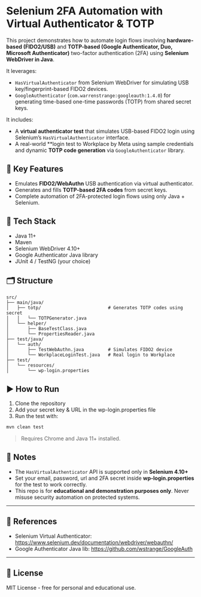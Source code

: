# Selenium 2FA Automation with Virtual Authenticator & TOTP

This project demonstrates how to automate login flows involving **hardware-based (FIDO2/USB)** and **TOTP-based (Google Authenticator, Duo, Microsoft Authenticator)** two-factor authentication (2FA) using **Selenium WebDriver in Java**.

It leverages:
- `HasVirtualAuthenticator` from Selenium WebDriver for simulating USB key/fingerprint-based FIDO2 devices.
- `GoogleAuthenticator` (`com.warrenstrange:googleauth:1.4.0`) for generating time-based one-time passwords (TOTP) from shared secret keys.

It includes:
- A **virtual authenticator test** that simulates USB-based FIDO2 login using Selenium’s `HasVirtualAuthenticator` interface.
- A real-world **login test to Workplace by Meta using sample credentials and dynamic **TOTP code generation** via `GoogleAuthenticator` library.

## 🎯 Key Features

- Emulates **FIDO2/WebAuthn** USB authentication via virtual authenticator.
- Generates and fills **TOTP-based 2FA codes** from secret keys.
- Complete automation of 2FA-protected login flows using only Java + Selenium.

## 🧩 Tech Stack

- Java 11+
- Maven
- Selenium WebDriver 4.10+
- Google Authenticator Java library
- JUnit 4 / TestNG (your choice)

## 🗂️ Structure

```
src/
├── main/java/
│   ├── totp/                         # Generates TOTP codes using secret
│   │   └── TOTPGenerator.java
│   └── helper/
│       ├── BaseTestClass.java
│       └── PropertiesReader.java
├── test/java/
│   └── auth/
│       ├── TestWebAuthn.java         # Simulates FIDO2 device
│       └── WorkplaceLoginTest.java   # Real login to Workplace
├── test/
│   └── resources/
│       └── wp-login.properties
```

## ▶️ How to Run

1. Clone the repository  
2. Add your secret key & URL in the wp-login.properties file  
3. Run the test with:
```bash
mvn clean test
```

> Requires Chrome and Java 11+ installed.

## 📌 Notes

- The `HasVirtualAuthenticator` API is supported only in **Selenium 4.10+**
- Set your email, password, url and 2FA secret inside **wp-login.properties** for the test to work correctly.
- This repo is for **educational and demonstration purposes only**. Never misuse security automation on protected systems.

---

## 📘 References

- Selenium Virtual Authenticator: https://www.selenium.dev/documentation/webdriver/webauthn/
- Google Authenticator Java lib: https://github.com/wstrange/GoogleAuth

---

## 🔐 License

MIT License - free for personal and educational use.
